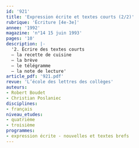 ```yaml
---
id: '921'
title: 'Expression écrite et textes courts (2/2)'
rubrique: 'Écriture [4e-3e]'
annee: '1992'
magazine: 'n°14 15 juin 1993'
pages: '10'
description: |-
  '2. Écrire des textes courts
  – la recette de cuisine
  – la brève
  – le télégramme
  – la note de lecture'
article_pdf: '921.pdf'
revue: 'L’école des lettres des collèges'
auteurs:
- Robert Boudet
- Christian Poslaniec
disciplines:
- français
niveau_etudes:
- quatrième
- troisième
programmes:
- expression écrite - nouvelles et textes brefs
---
```

